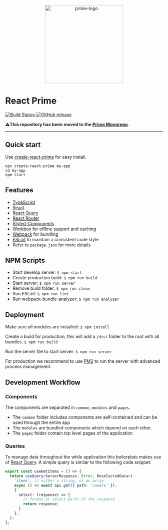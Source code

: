 <p align="center">
  <img src="https://github.com/react-prime/react-prime/blob/master/src/static/images/prime-logo.png" alt="prime-logo" width="250px" />
</p>

# React Prime
[![Build Status](https://travis-ci.org/react-prime/react-prime.svg?branch=master)](https://travis-ci.org/react-prime/react-prime)
[![GitHub release](https://img.shields.io/github/release/react-prime/react-prime.svg)](https://github.com/react-prime/react-prime)

⚠️**This repository has been moved to the [Prime Monorepo](https://github.com/LabelA/prime-monorepo/tree/main/boilerplates/react-web)**.

---

## Quick start
Use [create-react-prime](https://www.npmjs.com/package/create-react-prime) for easy install.
```
npx create-react-prime my-app
cd my-app
npm start
```

## Features
* [TypeScript](https://www.typescriptlang.org/)
* [React](https://reactjs.org/)
* [React Query](https://react-query.tanstack.com/)
* [React Router](https://reacttraining.com/react-router/)
* [Styled-Components](https://www.styled-components.com)
* [Workbox](https://developers.google.com/web/tools/workbox/) for offline support and caching
* [Webpack](https://webpack.js.org/) for bundling
* [ESLint](http://eslint.org) to maintain a consistent code style
* Refer to `package.json` for more details

## NPM Scripts
* Start develop server: `$ npm start`
* Create production build: `$ npm run build`
* Start server: `$ npm run server`
* Remove build folder: `$ npm run clean`
* Run ESLint: `$ npm run lint`
* Run webpack-bundle-analyzer: `$ npm run analyzer`

## Deployment
Make sure all modules are installed:
`$ npm install`

Create a build for production, this will add a `/dist` folder to the root with all bundles.
`$ npm run build`

Run the server file to start server:
`$ npm run server`

For production we recommend to use [PM2](http://pm2.keymetrics.io/) to run the server with advanced process management.

## Development Workflow
### Components
The components are separated in `common`, `modules` and `pages`.
- The `common` folder includes components are self-contained and can be used through the entire app
- The `modules` are bundled components which depend on each other.
- The `pages` folder contain top level pages of the application

### Queries
To manage data throughout the while application this boilerplate makes use of [React Query](https://react-query.tanstack.com/). A simple query is similar to the following code snippet:

```typescript
export const useGetItems = () => {
  return useQuery<ServerResponse, Error, ReselectedData>(
    'items', // either a string, or an array
    async () => await api.get({ path: '/users' }),
    {
      select: (response) => {
        // format or select parts of the response
        return response;
      }
    },
  );
};
```

